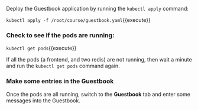 Deploy the Guestbook application by running the `kubectl apply` command:

`kubectl apply -f /root/course/guestbook.yaml`{{execute}}

### Check to see if the pods are running:

`kubectl get pods`{{execute}}

If all the pods (a frontend, and two redis) are not running, then wait a minute and run the `kubectl get pods` command again. 

### Make some entries in the Guestbook

Once the pods are all running, switch to the **Guestbook** tab and enter some messages into the Guestbook.

